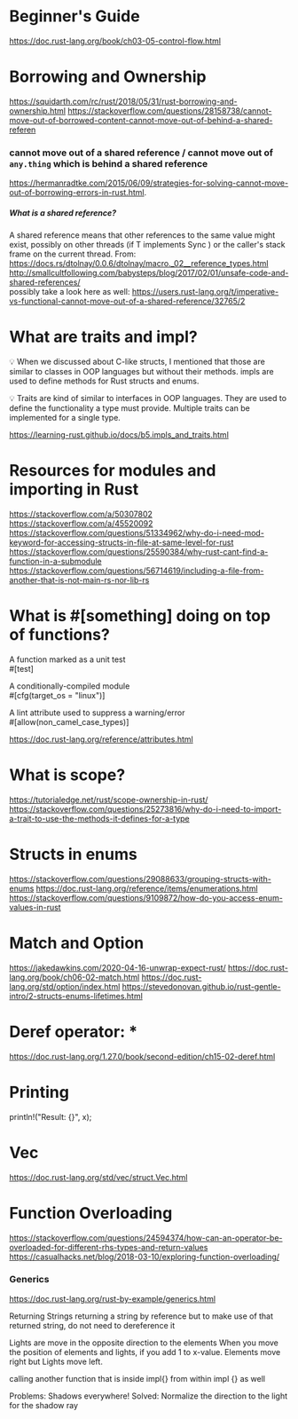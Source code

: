 # Beginner's Guide
https://doc.rust-lang.org/book/ch03-05-control-flow.html

# Borrowing and Ownership
https://squidarth.com/rc/rust/2018/05/31/rust-borrowing-and-ownership.html
https://stackoverflow.com/questions/28158738/cannot-move-out-of-borrowed-content-cannot-move-out-of-behind-a-shared-referen
###  cannot move out of a shared reference / cannot move out of `any.thing` which is behind a shared reference
https://hermanradtke.com/2015/06/09/strategies-for-solving-cannot-move-out-of-borrowing-errors-in-rust.html.
##### What is a shared reference?
A shared reference means that other references to the same value might exist, possibly on other threads (if T implements Sync ) or the caller's stack frame on the current thread. From: https://docs.rs/dtolnay/0.0.6/dtolnay/macro._02__reference_types.html
http://smallcultfollowing.com/babysteps/blog/2017/02/01/unsafe-code-and-shared-references/
<br>
possibly take a look here as well: https://users.rust-lang.org/t/imperative-vs-functional-cannot-move-out-of-a-shared-reference/32765/2



# What are traits and impl? 

💡 When we discussed about C-like structs, I mentioned that those are similar to classes in OOP languages but without their methods. impls are used to define methods for Rust structs and enums.

💡 Traits are kind of similar to interfaces in OOP languages. They are used to define the functionality a type must provide. Multiple traits can be implemented for a single type.

https://learning-rust.github.io/docs/b5.impls_and_traits.html


# Resources for modules and importing in Rust

https://stackoverflow.com/a/50307802<br>
https://stackoverflow.com/a/45520092<br>
https://stackoverflow.com/questions/51334962/why-do-i-need-mod-keyword-for-accessing-structs-in-file-at-same-level-for-rust<br>
https://stackoverflow.com/questions/25590384/why-rust-cant-find-a-function-in-a-submodule<br>
https://stackoverflow.com/questions/56714619/including-a-file-from-another-that-is-not-main-rs-nor-lib-rs<br>



# What is #[something] doing on top of functions?

A function marked as a unit test<br>
#[test]

A conditionally-compiled module<br>
#[cfg(target_os = "linux")]

A lint attribute used to suppress a warning/error<br>
#[allow(non_camel_case_types)]

https://doc.rust-lang.org/reference/attributes.html



# What is scope?

https://tutorialedge.net/rust/scope-ownership-in-rust/ <br>
https://stackoverflow.com/questions/25273816/why-do-i-need-to-import-a-trait-to-use-the-methods-it-defines-for-a-type <br>



# Structs in enums

https://stackoverflow.com/questions/29088633/grouping-structs-with-enums
https://doc.rust-lang.org/reference/items/enumerations.html
https://stackoverflow.com/questions/9109872/how-do-you-access-enum-values-in-rust



# Match and Option

https://jakedawkins.com/2020-04-16-unwrap-expect-rust/
https://doc.rust-lang.org/book/ch06-02-match.html
https://doc.rust-lang.org/std/option/index.html
https://stevedonovan.github.io/rust-gentle-intro/2-structs-enums-lifetimes.html



# Deref operator: *

https://doc.rust-lang.org/1.27.0/book/second-edition/ch15-02-deref.html



# Printing
println!("Result: {}", x);



# Vec
https://doc.rust-lang.org/std/vec/struct.Vec.html



# Function Overloading
https://stackoverflow.com/questions/24594374/how-can-an-operator-be-overloaded-for-different-rhs-types-and-return-values
https://casualhacks.net/blog/2018-03-10/exploring-function-overloading/
### Generics
https://doc.rust-lang.org/rust-by-example/generics.html



Returning Strings
returning a string by reference but to make use of that returned string, do not need to dereference it

Lights are move in the opposite direction to the elements
When you move the position of elements and lights, if you add 1 to x-value. Elements move right but Lights move left. 

calling another function that is inside impl{} from within impl {} as well


Problems:
Shadows everywhere!
Solved: Normalize the direction to the light for the shadow ray